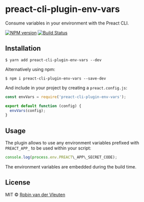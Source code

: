 # preact-cli-plugin-env-vars

Consume variables in your environment with the Preact CLI.

[![NPM version](https://img.shields.io/npm/v/preact-cli-plugin-env-vars.svg)](https://www.npmjs.com/package/preact-cli-plugin-env-vars)
[![Build Status](https://travis-ci.org/robinvdvleuten/preact-cli-plugin-env-vars.svg?branch=master)](https://travis-ci.org/robinvdvleuten/preact-cli-plugin-env-vars)

## Installation

```
$ yarn add preact-cli-plugin-env-vars --dev
```

Alternatively using npm:

```
$ npm i preact-cli-plugin-env-vars --save-dev
```

And include in your project by creating a `preact.config.js`:

```js
const envVars = require('preact-cli-plugin-env-vars');

export default function (config) {
  envVars(config);
}
```

## Usage

The plugin allows to use any environment variables prefixed with `PREACT_APP_` to be used within your script:

```js
console.log(process.env.PREACT\_APP\_SECRET_CODE);
```

The environment variables are embedded during the build time.

## License

MIT © [Robin van der Vleuten](https://www.robinvdvleuten.nl)
